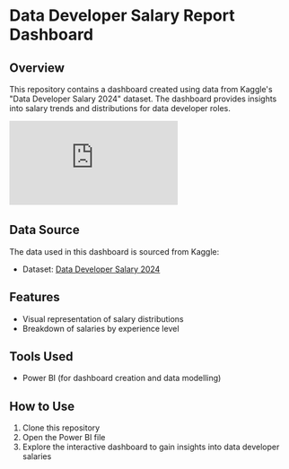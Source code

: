 # Data Developer Salary Report Dashboard

## Overview

This repository contains a dashboard created using data from Kaggle's "Data Developer Salary 2024" dataset. The dashboard provides insights into salary trends and distributions for data developer roles.

![Salary Report Dashboard](https://github.com/msaipraneeth2001/Salary-Report-Dashboard/blob/main/Salary%20Report%20Dashboard.pdf)

## Data Source

The data used in this dashboard is sourced from Kaggle:
- Dataset: [Data Developer Salary 2024](https://www.kaggle.com/datasets/zeesolver/data-eng-salary-2024)

## Features

- Visual representation of salary distributions
- Breakdown of salaries by experience level

## Tools Used

- Power BI (for dashboard creation and data modelling)

## How to Use

1. Clone this repository
2. Open the Power BI file
3. Explore the interactive dashboard to gain insights into data developer salaries
